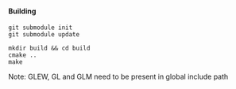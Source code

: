 #### Building

```
git submodule init
git submodule update

mkdir build && cd build
cmake ..
make
```

Note: GLEW, GL and GLM need to be present in global include path

